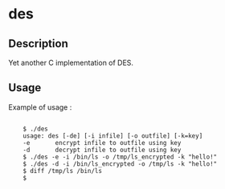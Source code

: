 des
===
## Description
Yet another C implementation of DES.

## Usage
Example of usage :

<code>
    $ ./des
    usage: des [-de] [-i infile] [-o outfile] [-k=key]
    -e       encrypt infile to outfile using key
    -d       decrypt infile to outfile using key
    $ ./des -e -i /bin/ls -o /tmp/ls_encrypted -k "hello!"
    $ ./des -d -i /bin/ls_encrypted -o /tmp/ls -k "hello!"
    $ diff /tmp/ls /bin/ls
    $
</code>
